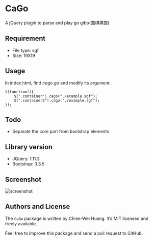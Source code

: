 # CaGo

A jQuery plugin to parse and play go gibo(圍棋棋譜) 

## Requirement

* File type: sgf
* Size: 19X19

## Usage

In index.html, find *cago.go* and modify its argument.

	$(function(){
		$(".container").cago("./example.sgf");
		$(".container2").cago("./example.sgf");
	});

## Todo

* Separate the core part from bootstrap elements

## Library version
 
* JQuery: 1.11.3
* Bootstrap: 3.3.5

## Screenshot

![screenshot](http://i.imgur.com/DPAqafy.png)

## Authors and License
The ``CaGo`` package is written by Chien-Wei Huang. It’s MIT licensed and freely available.

Feel free to improve this package and send a pull request to GitHub.

